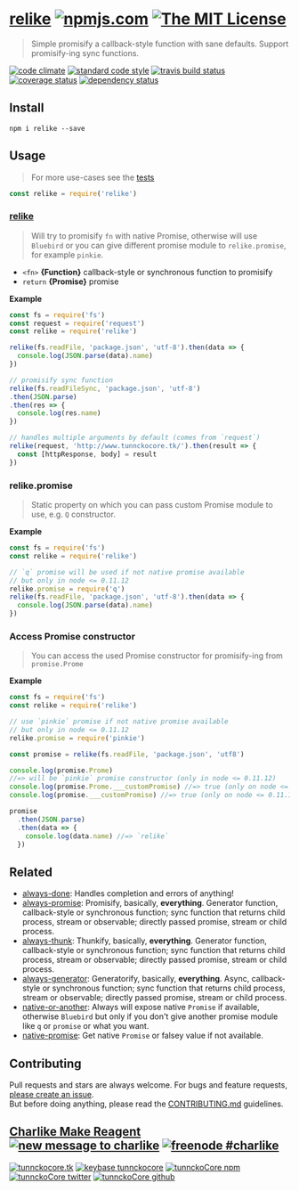 # [relike][author-www-url] [![npmjs.com][npmjs-img]][npmjs-url] [![The MIT License][license-img]][license-url] 

> Simple promisify a callback-style function with sane defaults. Support promisify-ing sync functions.

[![code climate][codeclimate-img]][codeclimate-url] [![standard code style][standard-img]][standard-url] [![travis build status][travis-img]][travis-url] [![coverage status][coveralls-img]][coveralls-url] [![dependency status][david-img]][david-url]


## Install
```
npm i relike --save
```


## Usage
> For more use-cases see the [tests](./test.js)

```js
const relike = require('relike')
```

### [relike](./index.js#L38)
> Will try to promisify `fn` with native Promise, otherwise will use `Bluebird`
or you can give different promise module to `relike.promise`, for example `pinkie`.

- `<fn>` **{Function}** callback-style or synchronous function to promisify
- `return` **{Promise}** promise

**Example**

```js
const fs = require('fs')
const request = require('request')
const relike = require('relike')

relike(fs.readFile, 'package.json', 'utf-8').then(data => {
  console.log(JSON.parse(data).name)
})

// promisify sync function
relike(fs.readFileSync, 'package.json', 'utf-8')
.then(JSON.parse)
.then(res => {
  console.log(res.name)
})

// handles multiple arguments by default (comes from `request`)
relike(request, 'http://www.tunnckocore.tk/').then(result => {
  const [httpResponse, body] = result
})
```

### relike.promise
> Static property on which you can pass custom Promise module to use, e.g. `Q` constructor.  

**Example**

```js
const fs = require('fs')
const relike = require('relike')

// `q` promise will be used if not native promise available
// but only in node <= 0.11.12
relike.promise = require('q')
relike(fs.readFile, 'package.json', 'utf-8').then(data => {
  console.log(JSON.parse(data).name)
})
```

### Access Promise constructor
> You can access the used Promise constructor for promisify-ing from `promise.Prome`

**Example**

```js
const fs = require('fs')
const relike = require('relike')

// use `pinkie` promise if not native promise available
// but only in node <= 0.11.12
relike.promise = require('pinkie')

const promise = relike(fs.readFile, 'package.json', 'utf8')

console.log(promise.Prome)
//=> will be `pinkie` promise constructor (only in node <= 0.11.12)
console.log(promise.Prome.___customPromise) //=> true (only on node <= 0.11.12)
console.log(promise.___customPromise) //=> true (only on node <= 0.11.12)

promise
  .then(JSON.parse)
  .then(data => {
    console.log(data.name) //=> `relike`
  })
```


## Related
- [always-done](https://github.com/hybridables/always-done): Handles completion and errors of anything!
- [always-promise](https://github.com/hybridables/always-promise): Promisify, basically, **everything**. Generator function, callback-style or synchronous function; sync function that returns child process, stream or observable; directly passed promise, stream or child process.
- [always-thunk](https://github.com/hybridables/always-thunk): Thunkify, basically, **everything**. Generator function, callback-style or synchronous function; sync function that returns child process, stream or observable; directly passed promise, stream or child process.
- [always-generator](https://github.com/hybridables/always-generator): Generatorify, basically, **everything**. Async, callback-style or synchronous function; sync function that returns child process, stream or observable; directly passed promise, stream or child process.
- [native-or-another](https://github.com/tunnckoCore/native-or-another): Always will expose native `Promise` if available, otherwise `Bluebird` but only if you don't give another promise module like `q` or `promise` or what you want.
- [native-promise](https://github.com/tunnckoCore/native-promise): Get native `Promise` or falsey value if not available.


## Contributing
Pull requests and stars are always welcome. For bugs and feature requests, [please create an issue](https://github.com/hybridables/relike/issues/new).  
But before doing anything, please read the [CONTRIBUTING.md](./CONTRIBUTING.md) guidelines.


## [Charlike Make Reagent](http://j.mp/1stW47C) [![new message to charlike][new-message-img]][new-message-url] [![freenode #charlike][freenode-img]][freenode-url]

[![tunnckocore.tk][author-www-img]][author-www-url] [![keybase tunnckocore][keybase-img]][keybase-url] [![tunnckoCore npm][author-npm-img]][author-npm-url] [![tunnckoCore twitter][author-twitter-img]][author-twitter-url] [![tunnckoCore github][author-github-img]][author-github-url]


[npmjs-url]: https://www.npmjs.com/package/relike
[npmjs-img]: https://img.shields.io/npm/v/relike.svg?label=relike

[license-url]: https://github.com/hybridables/relike/blob/master/LICENSE.md
[license-img]: https://img.shields.io/badge/license-MIT-blue.svg


[codeclimate-url]: https://codeclimate.com/github/hybridables/relike
[codeclimate-img]: https://img.shields.io/codeclimate/github/hybridables/relike.svg

[travis-url]: https://travis-ci.org/hybridables/relike
[travis-img]: https://img.shields.io/travis/hybridables/relike.svg

[coveralls-url]: https://coveralls.io/r/hybridables/relike
[coveralls-img]: https://img.shields.io/coveralls/hybridables/relike.svg

[david-url]: https://david-dm.org/hybridables/relike
[david-img]: https://img.shields.io/david/hybridables/relike.svg

[standard-url]: https://github.com/feross/standard
[standard-img]: https://img.shields.io/badge/code%20style-standard-brightgreen.svg


[author-www-url]: http://www.tunnckocore.tk
[author-www-img]: https://img.shields.io/badge/www-tunnckocore.tk-fe7d37.svg

[keybase-url]: https://keybase.io/tunnckocore
[keybase-img]: https://img.shields.io/badge/keybase-tunnckocore-8a7967.svg

[author-npm-url]: https://www.npmjs.com/~tunnckocore
[author-npm-img]: https://img.shields.io/badge/npm-~tunnckocore-cb3837.svg

[author-twitter-url]: https://twitter.com/tunnckoCore
[author-twitter-img]: https://img.shields.io/badge/twitter-@tunnckoCore-55acee.svg

[author-github-url]: https://github.com/tunnckoCore
[author-github-img]: https://img.shields.io/badge/github-@tunnckoCore-4183c4.svg

[freenode-url]: http://webchat.freenode.net/?channels=charlike
[freenode-img]: https://img.shields.io/badge/freenode-%23charlike-5654a4.svg

[new-message-url]: https://github.com/tunnckoCore/ama
[new-message-img]: https://img.shields.io/badge/ask%20me-anything-green.svg
